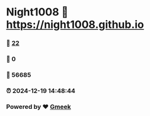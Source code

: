 # Night1008 :link: https://night1008.github.io 
### :page_facing_up: [22](https://night1008.github.io/tag.html) 
### :speech_balloon: 0 
### :hibiscus: 56685 
### :alarm_clock: 2024-12-19 14:48:44 
### Powered by :heart: [Gmeek](https://github.com/Meekdai/Gmeek)
